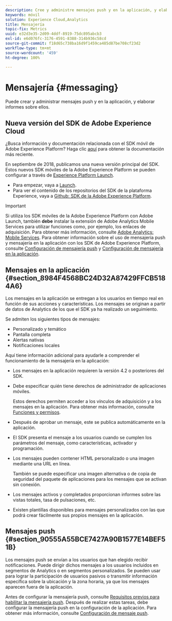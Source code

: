 ```yaml
---
description: Cree y administre mensajes push y en la aplicación, y elabore informes sobre ellos.
keywords: móvil
solution: Experience Cloud,Analytics
title: Mensajería
topic-fix: Metrics
uuid: e32d3e35-2d09-4ddf-8919-75dc895abcb3
exl-id: e6d076fc-3176-4591-8388-314b936c58cd
source-git-commit: f18d65c738ba16d9f1459ca485d87be708cf23d2
workflow-type: tm+mt
source-wordcount: '459'
ht-degree: 100%

---
```


# Mensajería {#messaging}

Puede crear y administrar mensajes push y en la aplicación, y elaborar informes sobre ellos.

## Nueva versión del SDK de Adobe Experience Cloud

¿Busca información y documentación relacionada con el SDK móvil de Adobe Experience Platform? Haga clic [aquí](https://aep-sdks.gitbook.io/docs/) para obtener la documentación más reciente.

En septiembre de 2018, publicamos una nueva versión principal del SDK. Estos nuevos SDK móviles de la Adobe Experience Platform se pueden configurar a través de [Experience Platform Launch](https://www.adobe.com/es/experience-platform/launch.html).

* Para empezar, vaya a [Launch](https://launch.adobe.com/).
* Para ver el contenido de los repositorios del SDK de la plataforma Experience, vaya a [Github: SDK de la Adobe Experience Platform](https://github.com/Adobe-Marketing-Cloud/acp-sdks).

>[!IMPORTANT]
>
> Si utiliza los SDK móviles de la Adobe Experience Platform con Adobe Launch, también **debe** instalar la extensión de Adobe Analytics Mobile Services para utilizar funciones como, por ejemplo, los enlaces de adquisición. Para obtener más información, consulte [Adobe Analytics: Mobile Services](https://aep-sdks.gitbook.io/docs/using-mobile-extensions/adobe-analytics-mobile-services). Para obtener información sobre el uso de mensajería push y mensajería en la aplicación con los SDK de Adobe Experience Platform, consulte [Configuración de mensajería push](https://aep-sdks.gitbook.io/docs/using-mobile-extensions/adobe-analytics-mobile-services#set-up-push-messaging) y [Configuración de mensajería en la aplicación](https://aep-sdks.gitbook.io/docs/using-mobile-extensions/adobe-analytics-mobile-services#set-up-in-app-messaging).

## Mensajes en la aplicación {#section_8984F4568BC24D32A87429FFCB5184A6}

Los mensajes en la aplicación se entregan a los usuarios en tiempo real en función de sus acciones y características. Los mensajes se originan a partir de datos de Analytics de los que el SDK ya ha realizado un seguimiento.

Se admiten los siguientes tipos de mensajes:

* Personalizado y temático
* Pantalla completa
* Alertas nativas
* Notificaciones locales

Aquí tiene información adicional para ayudarle a comprender el funcionamiento de la mensajería en la aplicación:

* Los mensajes en la aplicación requieren la versión 4.2 o posteriores del SDK.
* Debe especificar quién tiene derechos de administrador de aplicaciones móviles.

   Estos derechos permiten acceder a los vínculos de adquisición y a los mensajes en la aplicación. Para obtener más información, consulte [Funciones y permisos](/help/using/gs/c-mob-roles-and-permissions.md).
* Después de aprobar un mensaje, este se publica automáticamente en la aplicación.
* El SDK presenta el mensaje a los usuarios cuando se cumplen los parámetros del mensaje, como características, activador y programación.
* Los mensajes pueden contener HTML personalizado o una imagen mediante una URL en línea.

   También se puede especificar una imagen alternativa o de copia de seguridad del paquete de aplicaciones para los mensajes que se activan sin conexión.
* Los mensajes activos y completados proporcionan informes sobre las vistas totales, tasa de pulsaciones, etc.
* Existen plantillas disponibles para mensajes personalizados con las que podrá crear fácilmente sus propios mensajes en la aplicación.

## Mensajes push {#section_90555A55BCE7427A90B1577E14BEF51B}

Los mensajes push se envían a los usuarios que han elegido recibir notificaciones. Puede dirigir dichos mensajes a los usuarios incluidos en segmentos de Analytics o en segmentos personalizados. Se pueden usar para lograr la participación de usuarios pasivos o transmitir información específica sobre la ubicación y la zona horaria, ya que los mensajes aparecen fuera de la aplicación.

Antes de configurar la mensajería push, consulte [Requisitos previos para habilitar la mensajería push](/help/using/c-manage-app-settings/c-mob-confg-app/configure-push-messaging/prerequisites-push-messaging.md). Después de realizar estas tareas, debe configurar la mensajería push en la configuración de la aplicación. Para obtener más información, consulte [Configuración de mensaje push](/help/using/c-manage-app-settings/c-mob-confg-app/configure-push-messaging/configure-push-messaging.md).
